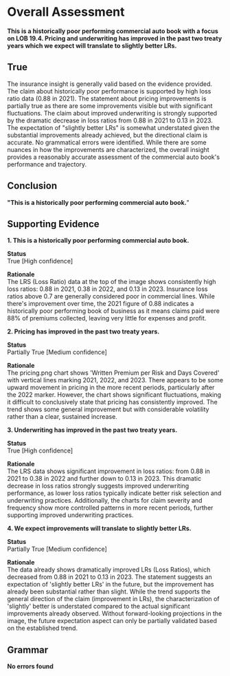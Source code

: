 # Overall Assessment



**This is a historically poor performing commercial auto book with a focus on LOB 19.4. Pricing and underwriting has improved in the past two treaty years which we expect will translate to slightly better LRs.**

## True

The insurance insight is generally valid based on the evidence provided. The claim about historically poor performance is supported by high loss ratio data (0.88 in 2021). The statement about pricing improvements is partially true as there are some improvements visible but with significant fluctuations. The claim about improved underwriting is strongly supported by the dramatic decrease in loss ratios from 0.88 in 2021 to 0.13 in 2023. The expectation of "slightly better LRs" is somewhat understated given the substantial improvements already achieved, but the directional claim is accurate. No grammatical errors were identified. While there are some nuances in how the improvements are characterized, the overall insight provides a reasonably accurate assessment of the commercial auto book's performance and trajectory.



## Conclusion

**"This is a historically poor performing commercial auto book.**"



## Supporting Evidence

**1. This is a historically poor performing commercial auto book.**

**Status** <br>True [High confidence]

**Rationale** <br>The LRS (Loss Ratio) data at the top of the image shows consistently high loss ratios: 0.88 in 2021, 0.38 in 2022, and 0.13 in 2023. Insurance loss ratios above 0.7 are generally considered poor in commercial lines. While there's improvement over time, the 2021 figure of 0.88 indicates a historically poor performing book of business as it means claims paid were 88% of premiums collected, leaving very little for expenses and profit.

**2. Pricing has improved in the past two treaty years.**

**Status** <br>Partially True [Medium confidence]

**Rationale** <br>The pricing.png chart shows 'Written Premium per Risk and Days Covered' with vertical lines marking 2021, 2022, and 2023. There appears to be some upward movement in pricing in the more recent periods, particularly after the 2022 marker. However, the chart shows significant fluctuations, making it difficult to conclusively state that pricing has consistently improved. The trend shows some general improvement but with considerable volatility rather than a clear, sustained increase.

**3. Underwriting has improved in the past two treaty years.**

**Status** <br>True [High confidence]

**Rationale** <br>The LRS data shows significant improvement in loss ratios: from 0.88 in 2021 to 0.38 in 2022 and further down to 0.13 in 2023. This dramatic decrease in loss ratios strongly suggests improved underwriting performance, as lower loss ratios typically indicate better risk selection and underwriting practices. Additionally, the charts for claim severity and frequency show more controlled patterns in more recent periods, further supporting improved underwriting practices.

**4. We expect improvements will translate to slightly better LRs.**

**Status** <br>Partially True [Medium confidence]

**Rationale** <br>The data already shows dramatically improved LRs (Loss Ratios), which decreased from 0.88 in 2021 to 0.13 in 2023. The statement suggests an expectation of 'slightly better LRs' in the future, but the improvement has already been substantial rather than slight. While the trend supports the general direction of the claim (improvement in LRs), the characterization of 'slightly' better is understated compared to the actual significant improvements already observed. Without forward-looking projections in the image, the future expectation aspect can only be partially validated based on the established trend.



## Grammar

**No errors found**
